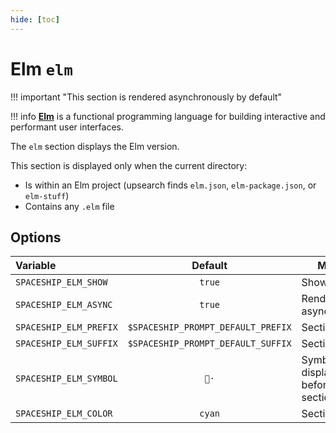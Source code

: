 ```yaml
---
hide: [toc]
---
```


# Elm `elm`

!!! important "This section is rendered asynchronously by default"

!!! info
    [**Elm**](https://elm-lang.org) is a functional programming language for building interactive and performant user interfaces.

The `elm` section displays the Elm version.

This section is displayed only when the current directory:

* Is within an Elm project (upsearch finds `elm.json`, `elm-package.json`, or `elm-stuff`)
* Contains any `.elm` file

## Options

| Variable               |              Default               | Meaning                             |
| :--------------------- | :--------------------------------: | ----------------------------------- |
| `SPACESHIP_ELM_SHOW`   |               `true`               | Show section                        |
| `SPACESHIP_ELM_ASYNC`  |               `true`               | Render section asynchronously       |
| `SPACESHIP_ELM_PREFIX` | `$SPACESHIP_PROMPT_DEFAULT_PREFIX` | Section's prefix                    |
| `SPACESHIP_ELM_SUFFIX` | `$SPACESHIP_PROMPT_DEFAULT_SUFFIX` | Section's suffix                    |
| `SPACESHIP_ELM_SYMBOL` |               `🌳·`                | Symbol displayed before the section |
| `SPACESHIP_ELM_COLOR`  |               `cyan`               | Section's color                     |
